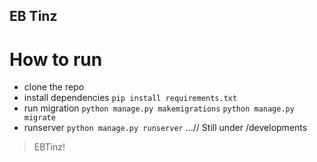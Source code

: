 ## EB Tinz
# How to run
* clone the repo
* install dependencies `pip install requirements.txt`
* run migration `python manage.py makemigrations` `python manage.py migrate`
* runserver `python manage.py runserver`
...// Still under /developments

> EBTinz!
